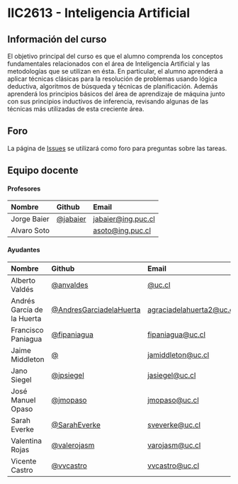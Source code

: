 # IIC2613 - Inteligencia Artificial

## Información del curso

El objetivo principal del curso es que el alumno comprenda los conceptos fundamentales relacionados con el área de Inteligencia Artificial y las metodologías que se utilizan en ésta. En particular, el alumno aprenderá a aplicar técnicas clásicas para la resolución de problemas usando lógica deductiva, algoritmos de búsqueda y técnicas de planificación. Además aprenderá los principios básicos del área de aprendizaje de máquina junto con sus principios inductivos de inferencia, revisando algunas de las técnicas más utilizadas de esta creciente área.

## Foro

La página de [Issues](https://github.com/IIC2613/Syllabus/issues) se utilizará como foro para preguntas sobre las tareas.

## Equipo docente

#### Profesores

| Nombre      | Github                                 | Email                         |
| :---------- | :------------------------------------- | :---------------------------- |
| Jorge Baier | [@jabaier](https://github.com/jabaier) | [jabaier@ing.puc.cl](mailto:) |
| Alvaro Soto |                                        | [asoto@ing.puc.cl](mailto:)   |

#### Ayudantes

| Nombre                     | Github                                                               | Email                               |
| :------------------------- | :--------------------------------------------------------------------| :---------------------------------- |
| Alberto Valdés             | [@anvaldes](https://github.com/anvaldes)                             | [@uc.cl](mailto:)                   |
| Andrés García de la Huerta | [@AndresGarciadelaHuerta](https://github.com/AndresGarciadelaHuerta) | [agraciadelahuerta2@uc.cl](mailto:) |
| Francisco Paniagua         | [@fipaniagua](https://github.com/fipaniagua)                         | [fipaniagua@uc.cl](mailto:)         |
| Jaime Middleton            | [@](https://github.com/)                                             | [jamiddleton@uc.cl](mailto:)        |
| Jano Siegel                | [@jpsiegel](https://github.com/jpsiegel)                             | [jasiegel@uc.cl](mailto:)           |
| José Manuel Opaso          | [@jmopaso](https://github.com/jmopaso/)                               | [jmopaso@uc.cl](mailto:)            |
| Sarah Everke               | [@SarahEverke](https://github.com/SarahEverke)                       | [sveverke@uc.cl](mailto:)           |
| Valentina Rojas            | [@valerojasm](https://github.com/valerojasm)                         | [varojasm@uc.cl](mailto:)            |
| Vicente Castro             | [@vvcastro](https://github.com/vvcastro)                             | [vvcastro@uc.cl](mailto:)           |
